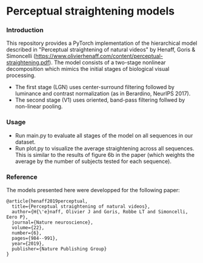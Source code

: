 # Perceptual straightening models 

### Introduction ###

This repository provides a PyTorch implementation of the hierarchical model described in "Perceptual straightening of natural videos" by Henaff, Goris & Simoncelli (https://www.olivierhenaff.com/content/perceptual-straightening.pdf). The model consists of a two-stage nonlinear decomposition which mimics the initial stages of biological visual processing. 
- The first stage (LGN) uses center-surround filtering followed by luminance and contrast normalization (as in Berardino, NeurIPS 2017). 
- The second stage (V1) uses oriented, band-pass filtering follwed by non-linear pooling. 

### Usage ###

- Run main.py to evaluate all stages of the model on all sequences in our dataset. 
- Run plot.py to visualize the average straightening across all sequences. This is similar to the results of figure 6b in the paper (which weights the average by the number of subjects tested for each sequence).

### Reference ###

The models presented here were developped for the following paper:

```
@article{henaff2019perceptual,
  title={Perceptual straightening of natural videos},
  author={H{\'e}naff, Olivier J and Goris, Robbe LT and Simoncelli, Eero P},
  journal={Nature neuroscience},
  volume={22},
  number={6},
  pages={984--991},
  year={2019},
  publisher={Nature Publishing Group}
}
```
